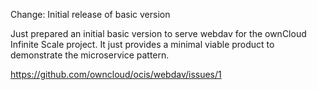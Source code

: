 Change: Initial release of basic version

Just prepared an initial basic version to serve webdav for the ownCloud
Infinite Scale project. It just provides a minimal viable product to
demonstrate the microservice pattern.

<https://github.com/owncloud/ocis/webdav/issues/1>
